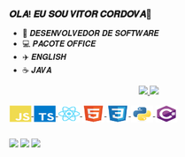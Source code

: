 ### 𝑶𝑳𝑨! 𝑬𝑼 𝑺𝑶𝑼 𝑽𝑰𝑻𝑶𝑹 𝑪𝑶𝑹𝑫𝑶𝑽𝑨👋

- 👾 𝑫𝑬𝑺𝑬𝑵𝑽𝑶𝑳𝑽𝑬𝑫𝑶𝑹 𝑫𝑬 𝑺𝑶𝑭𝑻𝑾𝑨𝑹𝑬
- 💻 𝑷𝑨𝑪𝑶𝑻𝑬 𝑶𝑭𝑭𝑰𝑪𝑬
- ✈️ 𝑬𝑵𝑮𝑳𝑰𝑺𝑯
- ☕️ 𝑱𝑨𝑽𝑨

<div align="center">
  <a href="https://github.com/vitorcord">
  <img height="180em" src="https://github-readme-stats.vercel.app/api?username=vitorcord&show_icons=true&theme=dark&include_all_commits=true&count_private=true"/>
  <img height="180em" src="https://github-readme-stats.vercel.app/api/top-langs/?username=vitorcord&layout=compact&langs_count=7&theme=dark"/>
</div>
<div style="display: inline_block"><br>
  <img align="center" alt="vitorcord" height="30" width="40" src="https://raw.githubusercontent.com/devicons/devicon/master/icons/javascript/javascript-plain.svg">
  <img align="center" alt="Rafa-Ts" height="30" width="40" src="https://raw.githubusercontent.com/devicons/devicon/master/icons/typescript/typescript-plain.svg">
  <img align="center" alt="Rafa-React" height="30" width="40" src="https://raw.githubusercontent.com/devicons/devicon/master/icons/react/react-original.svg">
  <img align="center" alt="Rafa-HTML" height="30" width="40" src="https://raw.githubusercontent.com/devicons/devicon/master/icons/html5/html5-original.svg">
  <img align="center" alt="Rafa-CSS" height="30" width="40" src="https://raw.githubusercontent.com/devicons/devicon/master/icons/css3/css3-original.svg">
  <img align="center" alt="Rafa-Python" height="30" width="40" src="https://raw.githubusercontent.com/devicons/devicon/master/icons/python/python-original.svg">
  <img align="center" alt="Rafa-Csharp" height="30" width="40" src="https://raw.githubusercontent.com/devicons/devicon/master/icons/csharp/csharp-original.svg">
</div>

##

<div> 
  <a href="https://www.instagram.com/vitor.cord/" target="_blank"><img src="https://img.shields.io/badge/-Instagram-%23E4405F?style=for-the-badge&logo=instagram&logoColor=white" target="_blank"></a>
  <a href = "mailto:vitorvh2014@gmail.com"><img src="https://img.shields.io/badge/-Gmail-%23333?style=for-the-badge&logo=gmail&logoColor=white" target="_blank"></a>
  <a href="https://www.linkedin.com/in/vitor-cordova-antunes-823b20141/" target="_blank"><img src="https://img.shields.io/badge/-LinkedIn-%230077B5?style=for-the-badge&logo=linkedin&logoColor=white" target="_blank"></a> 
